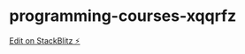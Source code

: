 # programming-courses-xqqrfz

[Edit on StackBlitz ⚡️](https://stackblitz.com/edit/programming-courses-xqqrfz)